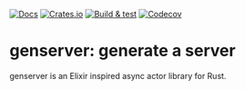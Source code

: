 [![Docs](https://docs.rs/genserver/badge.svg)](https://docs.rs/genserver) [![Crates.io](https://img.shields.io/crates/v/genserver)](https://crates.io/crates/genserver) [![Build & test](https://github.com/brndnmtthws/genserver/actions/workflows/build-and-test.yml/badge.svg)](https://github.com/brndnmtthws/genserver/actions/workflows/build-and-test.yml) [![Codecov](https://img.shields.io/codecov/c/github/brndnmtthws/genserver)](https://app.codecov.io/gh/brndnmtthws/genserver/)

# genserver: generate a server

genserver is an Elixir inspired async actor library for Rust.
